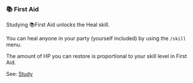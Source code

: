 ### 📚 First Aid
Studying 📚First Aid unlocks the Heal skill.

You can heal anyone in your party (yourself included) by using the `/skill` menu.

The amount of HP you can restore is proportional to your skill level in First Aid.

See: [Study](../study.md)


